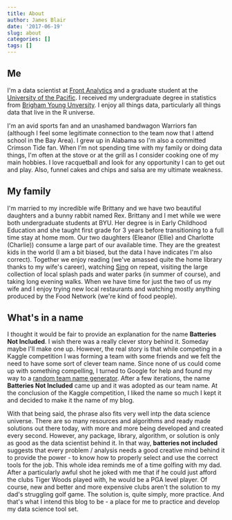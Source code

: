 ```yaml
---
title: About
author: James Blair
date: '2017-06-19'
slug: about
categories: []
tags: []
---
```


## Me
I'm a data scientist at [Front Analytics](https://frontanalytics.com/) and a graduate student at the [University of the Pacific](http://www.pacific.edu/Academics/Schools-and-Colleges/School-of-Engineering-and-Computer-Science/Academics-/Graduate-Programs/MS-in-Data-Science.html). I received my undergraduate degree in statistics from [Brigham Young Unversity](http://statistics.byu.edu/). I enjoy all things data, particularly all things data that live in the R universe.

I'm an avid sports fan and an unashamed bandwagon Warriors fan (although I feel some legitimate connection to the team now that I attend school in the Bay Area). I grew up in Alabama so I'm also a committed Crimson Tide fan. When I'm not spending time with my family or doing data things, I'm often at the stove or at the grill as I consider cooking one of my main hobbies. I love racquetball and look for any opportunity I can to get out and play. Also, funnel cakes and chips and salsa are my ultimate weakness.

## My family
I'm married to my incredible wife Brittany and we have two beautiful daughters and a bunny rabbit named Rex. Brittany and I met while we were both undergraduate students at BYU. Her degree is in Early Childhood Education and she taught first grade for 3 years before transitioning to a full time stay at home mom. Our two daughters (Eleanor (Ellie) and Charlotte (Charlie)) consume a large part of our available time. They are the greatest kids in the world (I am a bit biased, but the data I have indicates I'm also correct). Together we enjoy reading (we've amassed quite the home library thanks to my wife's career), watching [Sing](http://m.imdb.com/title/tt3470600/?ref_=m_ttfcd_tt) on repeat, visiting the large collection of local splash pads and water parks (in summer of course), and taking long evening walks. When we have time for just the two of us my wife and I enjoy trying new local restaurants and watching mostly anything produced by the Food Network (we're kind of food people).

## What's in a name
I thought it would be fair to provide an explanation for the name **Batteries Not Included**. I wish there was a really clever story behind it. Someday maybe I'll make one up. However, the real story is that while competing in a Kaggle competition I was forming a team with some friends and we felt the need to have some sort of clever team name. Since none of us could come up with something compelling, I turned to Google for help and found my way to a [random team name generator](http://www.teamnames.net/fantasy/random-team-name-generator). After a few iterations, the name **Batteries Not Included** came up and it was adopted as our team name. At the conclusion of the Kaggle competition, I liked the name so much I kept it and decided to make it the name of my blog.

With that being said, the phrase also fits very well intp the data science universe. There are so many resources and algorithms and ready made solutions out there today, with more and more being developed and created every second. However, any package, library, algorithm, or solution is only as good as the data scientist behind it. In that way, **batteries not included** suggests that every problem / analysis needs a good creative mind behind it to provide the power - to know how to properly select and use the correct tools for the job. This whole idea reminds me of a time golfing with my dad. After a particularly awful shot he joked with me that if he could just afford the clubs Tiger Woods played with, he would be a PGA level player. Of course, new and better and more expensive clubs aren't the solution to my dad's struggling golf game. The solution is, quite simply, more practice. And that's what I intend this blog to be - a place for me to practice and develop my data science tool set.